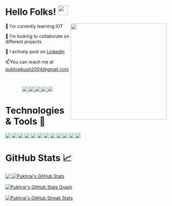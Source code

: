 # Hello Folks! <img src="https://github.com/rahulkarda/rahulkarda/blob/main/wave.gif?raw=true" width="30">
 <!-- Profile views -->
 <img src="https://c.tenor.com/flflC6GFzO8AAAAd/sultan-alrefaei-programmer.gif" align="right" height="300">

🌱 I’m currently learning IOT

👯 I’m looking to collaborate on different projects

📝 I actively post on [LinkedIn](https://www.linkedin.com/in/pukhraj-kushwah-2b95bb23b/)

📫You can reach me at pukhrajkush2004@gmail.com

<br>
<p align="center">
  <a href="https://bento.me/pukhraj2004" target="_blank">
    <img src="https://img.shields.io/static/v1?label=|&message=BENTO&color=ff&style=plastic&logo=realm&logo-color=white"/>
  </a>
  <a href="https://www.linkedin.com/in/pukhraj-kushwah-2b95bb23b" target="_blank">
    <img src="https://img.shields.io/static/v1?label=|&message=LINKED-IN&color=cdf998&style=plastic&logo=linkedin&logo-color=white"/>
  </a>
  <a href="https://x.com/Pukhraj2004" target="_blank">
    <img src="https://img.shields.io/static/v1?label=|&message=TWITTER&color=d18014&style=plastic&logo=twitter&logo-color=white"/>
  </a>
  <a href="https://www.credly.com/users/pukhraj-kushwah" target="_blank">
      <img src="https://img.shields.io/static/v1?label=|&message=CREDLY&color=cde928&style=plastic&logo=dev.to&logo-color=white"/>
  </a>
  <a href="Pukhraj_Resume.pdf" target="_blank" download="Pukhraj_Resume.pdf">
      <img src="https://img.shields.io/static/v1?label=|&message=RESUME&color=24555f&style=plastic&logo=react&logo-color=white"/>
  </a>
</p>

# Technologies & Tools 🔧
![](https://img.shields.io/badge/Code-HTML5-informational?style=flat&logo=html5&logoColor=white&color=brightgreen)
![](https://img.shields.io/badge/Code-CSS3-informational?style=flat&logo=css3&logoColor=white&color=brightgreen)
![](https://img.shields.io/badge/Code-JavaScript-informational?style=flat&logo=javascript&logoColor=white&color=brightgreen)
![](https://img.shields.io/badge/Code-ReactJS-informational?style=flat&logo=react&logoColor=white&color=brightgreen)
![](https://img.shields.io/badge/Code-NodeJS-informational?style=flat&logo=node.js&logoColor=white&color=brightgreen)
![](https://img.shields.io/badge/Code-Python-informational?style=flat&logo=python&logoColor=white&color=brightgreen)
![](https://img.shields.io/badge/Code-C++-informational?style=flat&logo=cplusplus&logoColor=white&color=brightgreen)
![](https://img.shields.io/badge/Database-MongoDB-informational?style=flat&logo=mongodb&logoColor=white&color=brightgreen)
![](https://img.shields.io/badge/Database-MySQL-informational?style=flat&logo=mysql&logoColor=white&color=brightgreen)
![](https://img.shields.io/badge/Tool-Firebase-informational?style=flat&logo=firebase&logoColor=white&color=brightgreen)
![](https://img.shields.io/badge/Tools-Git-informational?style=flat&logo=git&logoColor=white&color=brightgreen)
![](https://img.shields.io/badge/Editor-VSCode-informational?style=flat&logo=visualstudiocode&logoColor=white&color=brightgreen)
<br>

# GitHub Stats 📈
<a href="https://github.com/pukhraj1002/pukhraj1002">
  <img align="center" src="https://github-readme-stats.vercel.app/api/top-langs/?username=pukhraj1002&hide=less&title_color=d13979&text_color=c9cacc&icon_color=2bbc8a&bg_color=1d1f21&langs_count=3" />
</a>

<a href="https://github.com/pukhraj1002/pukhraj1002">
  <img align="center" src="https://github-readme-stats.vercel.app/api?username=pukhraj1002&count_private=true&show_icons=true&theme=radical&hide_border=true&custom_title=Pukhraj%20Kushwah%27s%20Github%20Stats" alt="Pukhraj's GitHub Stats" />
</a>
<br><br>

<a href="https://github.com/pukhraj1002/pukhraj1002">
  <img align="center" src="https://github-profile-summary-cards.vercel.app/api/cards/profile-details?username=pukhraj1002&theme=radical&hide_border=true)](https://github.com/pukhraj1002" alt="Pukhraj's GitHub Stats Graph"/>
</a>
<br><br>

<a href="https://github.com/pukhraj1002/pukhraj1002">
  <img align="center" src="https://github-readme-streak-stats.herokuapp.com/?user=pukhraj1002&theme=dark" alt="Pukhraj's GitHub Streak Stats"/>
</a>
<br><br>
